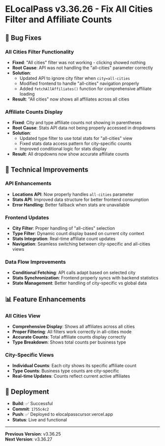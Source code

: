 # ELocalPass v3.36.26 - Fix All Cities Filter and Affiliate Counts

## 🐛 Bug Fixes

### All Cities Filter Functionality
- **Fixed**: "All cities" filter was not working - clicking showed nothing
- **Root Cause**: API was not handling the "all-cities" parameter correctly
- **Solution**: 
  - Updated API to ignore city filter when `city=all-cities`
  - Modified frontend to handle "all-cities" navigation properly
  - Added `fetchAllAffiliates()` function for comprehensive affiliate loading
- **Result**: "All cities" now shows all affiliates across all cities

### Affiliate Counts Display
- **Fixed**: City and type affiliate counts not showing in parentheses
- **Root Cause**: Stats API data not being properly accessed in dropdowns
- **Solution**:
  - Updated type filter to use total stats for "all-cities" view
  - Fixed stats data access pattern for city-specific counts
  - Improved conditional logic for stats display
- **Result**: All dropdowns now show accurate affiliate counts

## 🔧 Technical Improvements

### API Enhancements
- **Locations API**: Now properly handles `all-cities` parameter
- **Stats API**: Improved data structure for better frontend consumption
- **Error Handling**: Better fallback when stats are unavailable

### Frontend Updates
- **City Filter**: Proper handling of "all-cities" selection
- **Type Filter**: Dynamic count display based on current city context
- **Stats Integration**: Real-time affiliate count updates
- **Navigation**: Seamless switching between city-specific and all-cities views

### Data Flow Improvements
- **Conditional Fetching**: API calls adapt based on selected city
- **Stats Synchronization**: Frontend properly syncs with backend statistics
- **State Management**: Better handling of city-specific vs global data

## 📊 Feature Enhancements

### All Cities View
- **Comprehensive Display**: Shows all affiliates across all cities
- **Proper Filtering**: All filters work correctly in all-cities mode
- **Accurate Counts**: Total affiliate counts display correctly
- **Type Breakdown**: Shows total counts per business type

### City-Specific Views
- **Individual Counts**: Each city shows its specific affiliate count
- **Type Counts**: Business type counts are city-specific
- **Real-time Updates**: Counts reflect current active affiliates

## 🚀 Deployment
- **Build**: ✅ Successful
- **Commit**: `1755c4c2`
- **Push**: ✅ Deployed to elocalpasscursor.vercel.app
- **Status**: Live and functional

---

**Previous Version**: v3.36.25  
**Next Version**: v3.36.27 